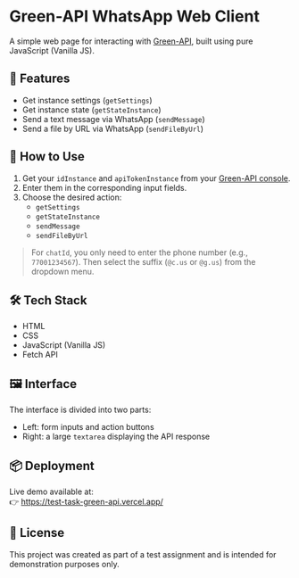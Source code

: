 # Green-API WhatsApp Web Client

A simple web page for interacting with [Green-API](https://green-api.com), built using pure JavaScript (Vanilla JS).

## 📌 Features

- Get instance settings (`getSettings`)
- Get instance state (`getStateInstance`)
- Send a text message via WhatsApp (`sendMessage`)
- Send a file by URL via WhatsApp (`sendFileByUrl`)

## 🚀 How to Use

1. Get your `idInstance` and `apiTokenInstance` from your [Green-API console](https://console.green-api.com).
2. Enter them in the corresponding input fields.
3. Choose the desired action:
   - `getSettings`
   - `getStateInstance`
   - `sendMessage`
   - `sendFileByUrl`

> For `chatId`, you only need to enter the phone number (e.g., `77001234567`). Then select the suffix (`@c.us` or `@g.us`) from the dropdown menu.

## 🛠️ Tech Stack

- HTML
- CSS
- JavaScript (Vanilla JS)
- Fetch API

## 🖼️ Interface

The interface is divided into two parts:
- Left: form inputs and action buttons
- Right: a large `textarea` displaying the API response

## 📦 Deployment

Live demo available at:  
👉 https://test-task-green-api.vercel.app/

## 📄 License

This project was created as part of a test assignment and is intended for demonstration purposes only.
